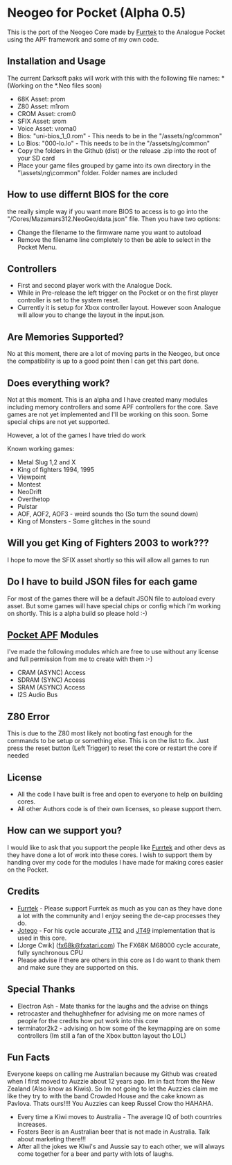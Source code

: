 # Neogeo for Pocket (Alpha 0.5)

This is the port of the Neogeo Core made by [Furrtek](https://www.patreon.com/furrtek/posts) to the Analogue Pocket using the APF framework and some of my own code.

## Installation and Usage 
The current Darksoft paks will work with this with the following file names:
*(Working on the *.Neo files soon)
* 68K Asset: prom
* Z80 Asset: m1rom
* CROM Asset: crom0
* SFIX Asset: srom
* Voice Asset: vroma0
* Bios: "uni-bios_1_0.rom" - This needs to be in the "/assets/ng/common"
* Lo Bios: "000-lo.lo" - This needs to be in the "/assets/ng/common"
* Copy the folders in the Github (dist) or the release .zip into the root of your SD card
* Place your game files grouped by game into its own directory in the "\assets\ng\common" folder. Folder names are included

## How to use differnt BIOS for the core 
the really simple way if you want more BIOS to access is to go into the "/Cores/Mazamars312.NeoGeo/data.json" file. Then you have two options:
* Change the filename to the firmware name you want to autoload 
* Remove the filename line completely to then be able to select in the Pocket Menu.

## Controllers 

* First and second player work with the Analogue Dock.
* While in Pre-release the left trigger on the Pocket or on the first player controller is set to the system reset.
* Currently it is setup for Xbox controller layout. However soon Analogue will allow you to change the layout in the input.json.
 


## Are Memories Supported?
No at this moment, there are a lot of moving parts in the Neogeo, but once the compatibility is up to a good point then I can get this part done. 

## Does everything work?
Not at this moment. This is an alpha and I have created many modules including memory controllers and some APF controllers for the core. Save games are not yet implemented and I'll be working on this soon. Some special chips are not yet supported.

However, a lot of the games I have tried do work

Known working games:
* Metal Slug 1,2 and X
* King of fighters 1994, 1995
* Viewpoint
* Montest
* NeoDrift
* Overthetop
* Pulstar
* AOF, AOF2, AOF3 - weird sounds tho (So turn the sound down)
* King of Monsters - Some glitches in the sound

## Will you get King of Fighters 2003 to work???
I hope to move the SFIX asset shortly so this will allow all games to run

## Do I have to build JSON files for each game
For most of the games there will be a default JSON file to autoload every asset. But some games will have special chips or config which I'm working on shortly. This is a alpha build so please hold :-)

## [Pocket APF](https://www.analogue.co/developer/docs/overview) Modules
I've made the following modules which are free to use without any license and full permission from me to create with them :-)
* CRAM (ASYNC) Access
* SDRAM (SYNC) Access
* SRAM (ASYNC) Access
* I2S Audio Bus

## Z80 Error
This is due to the Z80 most likely not booting fast enough for the commands to be setup or something else. This is on the list to fix. Just press the reset button (Left Trigger) to reset the core or restart the core if needed

## License
* All the code I have built is free and open to everyone to help on building cores. 
* All other Authors code is of their own licenses, so please support them.

## How can we support you?
I would like to ask that you support the people like [Furrtek](https://www.patreon.com/furrtek/posts) and other devs as they have done a lot of work into these cores. I wish to support them by handing over my code for the modules I have made for making cores easier on the Pocket.

## Credits
* [Furrtek](https://www.patreon.com/furrtek/posts) - Please support Furrtek as much as you can as they have done a lot with the community and I enjoy seeing the de-cap processes they do.
* [Jotego](https://www.patreon.com/topapate) - For his cycle accurate [JT12](https://github.com/jotego/jt12) and [JT49](https://github.com/jotego/jt49) implementation that is used in this core.
* [Jorge Cwik] (fx68k@fxatari.com) The FX68K M68000 cycle accurate, fully synchronous CPU 
* Please advise if there are others in this core as I do want to thank them and make sure they are supported on this.

## Special Thanks
* Electron Ash - Mate thanks for the laughs and the advise on things
* retrocaster and thehughhefner for advising me on more names of people for the credits how put work into this core
* terminator2k2 - advising on how some of the keymapping are on some controllers (Im still a fan of the Xbox button layout tho LOL) 

## Fun Facts
Everyone keeps on calling me Australian because my Github was created when I first moved to Auzzie about 12 years ago. Im in fact from the New Zealand (Also know as Kiwis). So Im not going to let the Auzzies claim me like they try to with the band Crowded House and the cake known as Pavlova. Thats ours!!!! 
You Auzzies can keep Russel Crow tho HAHAHA. 

* Every time a Kiwi moves to Australia - The average IQ of both countries increases.
* Fosters Beer is an Australian beer that is not made in Australia. Talk about marketing there!!!
* After all the jokes we Kiwi's and Aussie say to each other, we will always come together for a beer and party with lots of laughs.